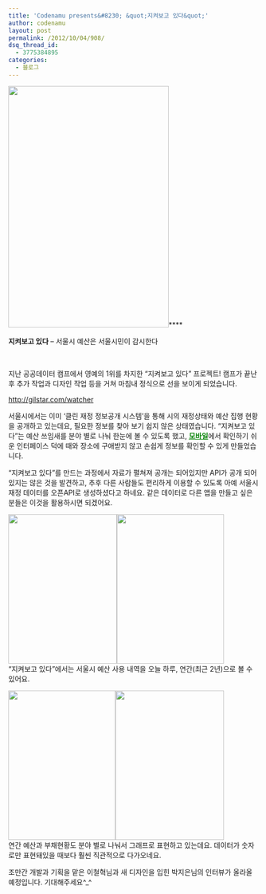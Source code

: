 ```yaml
---
title: 'Codenamu presents&#8230; &quot;지켜보고 있다&quot;'
author: codenamu
layout: post
permalink: /2012/10/04/908/
dsq_thread_id:
  - 3775384895
categories:
  - 블로그
---
```

[<img class="alignnone size-full wp-image-916" title="watchers" src="http://codenamu.org/wp-content/uploads/2012/10/watchers.png" alt="" width="322" height="485" />][1]****

**지켜보고 있다** &#8211; 서울시 예산은 서울시민이 감시한다

&nbsp;

지난 공공데이터 캠프에서 영예의 1위를 차지한 &#8220;지켜보고 있다&#8221; 프로젝트! 캠프가 끝난 후 추가 작업과 디자인 작업 등을 거쳐 마침내 정식으로 선을 보이게 되었습니다.

<http://gilstar.com/watcher>

서울시에서는 이미 ‘클린 재정 정보공개 시스템’을 통해 시의 재정상태와 예산 집행 현황을 공개하고 있는데요, 필요한 정보를 찾아 보기 쉽지 않은 상태였습니다. “지켜보고 있다”는 예산 쓰임새를 분야 별로 나눠 한눈에 볼 수 있도록 했고, <span style="text-decoration: underline; color: #008000;"><span style="text-decoration: underline;"><strong>모바일</strong></span></span>에서 확인하기 쉬운 인터페이스 덕에 때와 장소에 구애받지 않고 손쉽게 정보를 확인할 수 있게 만들었습니다.

“지켜보고 있다”를 만드는 과정에서 자료가 펼쳐져 공개는 되어있지만 API가 공개 되어 있지는 않은 것을 발견하고, 추후 다른 사람들도 편리하게 이용할 수 있도록 아예 서울시 재정 데이터를 오픈API로 생성하셨다고 하네요. 같은 데이터로 다른 앱을 만들고 싶은 분들은 이것을 활용하시면 되겠어요.

[<img class="alignnone size-medium wp-image-910" title="서울시 지출현황" src="http://codenamu.org/wp-content/uploads/2012/10/서울시-지출현황-218x300.png" alt="" width="218" height="300" />][2][<img class="alignnone size-medium wp-image-909" title="서울시 지출현황2" src="http://codenamu.org/wp-content/uploads/2012/10/서울시-지출현황2-215x300.png" alt="" width="215" height="300" />][3]  
“지켜보고 있다”에서는 서울시 예산 사용 내역을 오늘 하루, 연간(최근 2년)으로 볼 수 있어요.

[<img class="alignnone size-medium wp-image-913" title="서울시 지출현황3" src="http://codenamu.org/wp-content/uploads/2012/10/서울시-지출현황3-215x300.png" alt="" width="215" height="300" />][4][<img class="alignnone size-medium wp-image-912" title="서울시 지출현황4" src="http://codenamu.org/wp-content/uploads/2012/10/서울시-지출현황4-218x300.png" alt="" width="218" height="300" />][5]  
연간 예산과 부채현황도 분야 별로 나눠서 그래프로 표현하고 있는데요. 데이터가 숫자로만 표현돼있을 때보다 훨씬 직관적으로 다가오네요.

조만간 개발과 기획을 맡은 이철혁님과 새 디자인을 입힌 박지은님의 인터뷰가 올라올 예정입니다. 기대해주세요^_^

 [1]: http://codenamu.org/wp-content/uploads/2012/10/watchers.png
 [2]: http://codenamu.org/wp-content/uploads/2012/10/서울시-지출현황.png
 [3]: http://codenamu.org/wp-content/uploads/2012/10/서울시-지출현황2.png
 [4]: http://codenamu.org/wp-content/uploads/2012/10/서울시-지출현황3.png
 [5]: http://codenamu.org/wp-content/uploads/2012/10/서울시-지출현황4.png